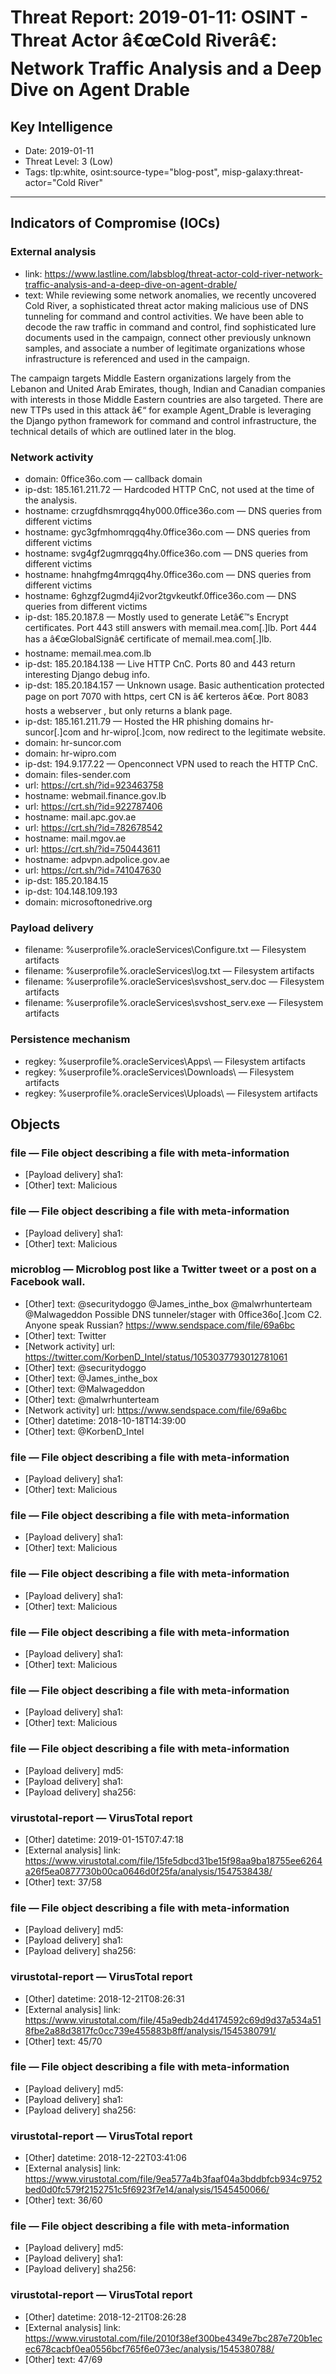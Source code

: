 # Threat Report: 2019-01-11: OSINT -  Threat Actor â€œCold Riverâ€: Network Traffic Analysis and a Deep Dive on Agent Drable


## Key Intelligence
* Date: 2019-01-11
* Threat Level: 3 (Low)
* Tags: tlp:white, osint:source-type="blog-post", misp-galaxy:threat-actor="Cold River"

---

## Indicators of Compromise (IOCs)
### External analysis
* link: https://www.lastline.com/labsblog/threat-actor-cold-river-network-traffic-analysis-and-a-deep-dive-on-agent-drable/
* text: While reviewing some network anomalies, we recently uncovered Cold River, a sophisticated threat actor making malicious use of DNS tunneling for command and control activities. We have been able to decode the raw traffic in command and control, find sophisticated lure documents used in the campaign, connect other previously unknown samples, and associate a number of legitimate organizations whose infrastructure is referenced and used in the campaign.

The campaign targets Middle Eastern organizations largely from the Lebanon and United Arab Emirates, though, Indian and Canadian companies with interests in those Middle Eastern countries are also targeted. There are new TTPs used in this attack â€“ for example Agent_Drable is leveraging the Django python framework for command and control infrastructure, the technical details of which are outlined later in the blog.

### Network activity
* domain: 0ffice36o.com — callback domain
* ip-dst: 185.161.211.72 — Hardcoded HTTP CnC, not used at the time of the analysis.
* hostname: crzugfdhsmrqgq4hy000.0ffice36o.com — DNS queries from different victims
* hostname: gyc3gfmhomrqgq4hy.0ffice36o.com — DNS queries from different victims
* hostname: svg4gf2ugmrqgq4hy.0ffice36o.com — DNS queries from different victims
* hostname: hnahgfmg4mrqgq4hy.0ffice36o.com — DNS queries from different victims
* hostname: 6ghzgf2ugmd4ji2vor2tgvkeutkf.0ffice36o.com — DNS queries from different victims
* ip-dst: 185.20.187.8 — Mostly used to generate Letâ€™s Encrypt certificates. Port 443 still answers with memail.mea.com[.]lb. Port 444 has a â€œGlobalSignâ€ certificate of memail.mea.com[.]lb.
* hostname: memail.mea.com.lb
* ip-dst: 185.20.184.138 — Live HTTP CnC. Ports 80 and 443 return interesting Django debug info.
* ip-dst: 185.20.184.157 — Unknown usage. Basic authentication protected page on port 7070 with https, cert CN is â€ kerteros â€œ. Port 8083 hosts a webserver , but only returns a blank page.
* ip-dst: 185.161.211.79 — Hosted the HR phishing domains hr-suncor[.]com and hr-wipro[.]com, now redirect to the legitimate website.
* domain: hr-suncor.com
* domain: hr-wipro.com
* ip-dst: 194.9.177.22 — Openconnect VPN used to reach the HTTP CnC.
* domain: files-sender.com
* url: https://crt.sh/?id=923463758
* hostname: webmail.finance.gov.lb
* url: https://crt.sh/?id=922787406
* hostname: mail.apc.gov.ae
* url: https://crt.sh/?id=782678542
* hostname: mail.mgov.ae
* url: https://crt.sh/?id=750443611
* hostname: adpvpn.adpolice.gov.ae
* url: https://crt.sh/?id=741047630
* ip-dst: 185.20.184.15
* ip-dst: 104.148.109.193
* domain: microsoftonedrive.org

### Payload delivery
* filename: %userprofile%\.oracleServices\Configure.txt — Filesystem artifacts
* filename: %userprofile%\.oracleServices\log.txt — Filesystem artifacts
* filename: %userprofile%\.oracleServices\svshost_serv.doc — Filesystem artifacts
* filename: %userprofile%\.oracleServices\svshost_serv.exe — Filesystem artifacts

### Persistence mechanism
* regkey: %userprofile%\.oracleServices\Apps\ — Filesystem artifacts
* regkey: %userprofile%\.oracleServices\Downloads\ — Filesystem artifacts
* regkey: %userprofile%\.oracleServices\Uploads\ — Filesystem artifacts

## Objects
### file — File object describing a file with meta-information
* [Payload delivery] sha1: <sha1>
* [Other] text: Malicious

### file — File object describing a file with meta-information
* [Payload delivery] sha1: <sha1>
* [Other] text: Malicious

### microblog — Microblog post like a Twitter tweet or a post on a Facebook wall.
* [Other] text: @securitydoggo @James_inthe_box @malwrhunterteam @Malwageddon Possible DNS tunneler/stager with 0ffice36o[.]com C2. Anyone speak Russian? https://www.sendspace.com/file/69a6bc
* [Other] text: Twitter
* [Network activity] url: https://twitter.com/KorbenD_Intel/status/1053037793012781061
* [Other] text: @securitydoggo
* [Other] text: @James_inthe_box
* [Other] text: @Malwageddon
* [Other] text: @malwrhunterteam
* [Network activity] url: https://www.sendspace.com/file/69a6bc
* [Other] datetime: 2018-10-18T14:39:00
* [Other] text: @KorbenD_Intel

### file — File object describing a file with meta-information
* [Payload delivery] sha1: <sha1>
* [Other] text: Malicious

### file — File object describing a file with meta-information
* [Payload delivery] sha1: <sha1>
* [Other] text: Malicious

### file — File object describing a file with meta-information
* [Payload delivery] sha1: <sha1>
* [Other] text: Malicious

### file — File object describing a file with meta-information
* [Payload delivery] sha1: <sha1>
* [Other] text: Malicious

### file — File object describing a file with meta-information
* [Payload delivery] sha1: <sha1>
* [Other] text: Malicious

### file — File object describing a file with meta-information
* [Payload delivery] md5: <md5>
* [Payload delivery] sha1: <sha1>
* [Payload delivery] sha256: <sha256>

### virustotal-report — VirusTotal report
* [Other] datetime: 2019-01-15T07:47:18
* [External analysis] link: https://www.virustotal.com/file/15fe5dbcd31be15f98aa9ba18755ee6264a26f5ea0877730b00ca0646d0f25fa/analysis/1547538438/
* [Other] text: 37/58

### file — File object describing a file with meta-information
* [Payload delivery] md5: <md5>
* [Payload delivery] sha1: <sha1>
* [Payload delivery] sha256: <sha256>

### virustotal-report — VirusTotal report
* [Other] datetime: 2018-12-21T08:26:31
* [External analysis] link: https://www.virustotal.com/file/45a9edb24d4174592c69d9d37a534a518fbe2a88d3817fc0cc739e455883b8ff/analysis/1545380791/
* [Other] text: 45/70

### file — File object describing a file with meta-information
* [Payload delivery] md5: <md5>
* [Payload delivery] sha1: <sha1>
* [Payload delivery] sha256: <sha256>

### virustotal-report — VirusTotal report
* [Other] datetime: 2018-12-22T03:41:06
* [External analysis] link: https://www.virustotal.com/file/9ea577a4b3faaf04a3bddbfcb934c9752bed0d0fc579f2152751c5f6923f7e14/analysis/1545450066/
* [Other] text: 36/60

### file — File object describing a file with meta-information
* [Payload delivery] md5: <md5>
* [Payload delivery] sha1: <sha1>
* [Payload delivery] sha256: <sha256>

### virustotal-report — VirusTotal report
* [Other] datetime: 2018-12-21T08:26:28
* [External analysis] link: https://www.virustotal.com/file/2010f38ef300be4349e7bc287e720b1ecec678cacbf0ea0556bcf765f6e073ec/analysis/1545380788/
* [Other] text: 47/69
